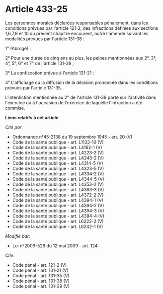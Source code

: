 # Article 433-25

Les personnes morales déclarées responsables pénalement, dans les conditions prévues par l'article 121-2, des infractions
définies aux sections 1,6,7,9 et 10 du présent chapitre encourent, outre l'amende suivant les modalités prévues par l'article
131-38 : 

1° (Abrogé) ; 

2° Pour une durée de cinq ans au plus, les peines mentionnées aux 2°, 3°, 4°, 5°, 6° et 7° de l'article 131-39 ; 

3° La confiscation prévue à l'article 131-21 ; 

4° L'affichage ou la diffusion de la décision prononcée dans les conditions prévues par l'article 131-35. 

L'interdiction mentionnée au 2° de l'article 131-39 porte sur l'activité dans l'exercice ou à l'occasion de l'exercice de
laquelle l'infraction a été commise.

**Liens relatifs à cet article**

_Cité par_:

  - Ordonnance n°45-2138 du 19 septembre 1945 - art. 20 (V)
  - Code de la santé publique - art. L1133-10 (V)
  - Code de la santé publique - art. L4162-1 (V)
  - Code de la santé publique - art. L4223-2 (V)
  - Code de la santé publique - art. L4243-2 (V)
  - Code de la santé publique - art. L4314-5 (V)
  - Code de la santé publique - art. L4323-5 (V)
  - Code de la santé publique - art. L4334-2 (V)
  - Code de la santé publique - art. L4344-5 (V)
  - Code de la santé publique - art. L4353-2 (V)
  - Code de la santé publique - art. L4363-3 (V)
  - Code de la santé publique - art. L4372-2 (V)
  - Code de la santé publique - art. L4394-1 (V)
  - Code de la santé publique - art. L4394-2 (V)
  - Code de la santé publique - art. L4394-3 (V)
  - Code de la santé publique - art. L4394-4 (V)
  - Code de la santé publique - art. L6222-2 (V)
  - Code de la santé publique - art. L6242-1 (V)

_Modifié par_:

  - Loi n°2009-526 du 12 mai 2009 - art. 124

_Cite_:

  - Code pénal - art. 121-2 (V)
  - Code pénal - art. 131-21 (V)
  - Code pénal - art. 131-35 (V)
  - Code pénal - art. 131-38 (V)
  - Code pénal - art. 131-39 (V)
